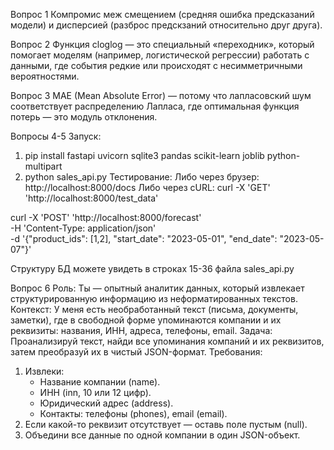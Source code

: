 Вопрос 1
Компромис меж смещением (средняя ошибка предсказаний модели) и дисперсией (разброс предскзаний относительно друг друга).

Вопрос 2
Функция cloglog — это специальный «переходник», который помогает моделям (например, логистической регрессии) работать с данными, где события редкие или происходят с несимметричными вероятностями.

Вопрос 3
MAE (Mean Absolute Error) — потому что лапласовский шум соответствует распределению Лапласа, где оптимальная функция потерь — это модуль отклонения.

Вопросы 4-5
Запуск: 
1) pip install fastapi uvicorn sqlite3 pandas scikit-learn joblib python-multipart
2) python sales_api.py
Тестирование: 
Либо через брузер: http://localhost:8000/docs
Либо через cURL:
curl -X 'GET' 'http://localhost:8000/test_data'


curl -X 'POST' 'http://localhost:8000/forecast' \
-H 'Content-Type: application/json' \
-d '{"product_ids": [1,2], "start_date": "2023-05-01", "end_date": "2023-05-07"}'

Структуру БД можете увидеть в строках 15-36 файла sales_api.py 

Вопрос 6 
Роль:
Ты — опытный аналитик данных, который извлекает структурированную информацию из неформатированных текстов.
Контекст:
У меня есть необработанный текст (письма, документы, заметки), где в свободной форме упоминаются компании и их реквизиты: названия, ИНН, адреса, телефоны, email.
Задача:
Проанализируй текст, найди все упоминания компаний и их реквизитов, затем преобразуй их в чистый JSON-формат.
Требования:
1) Извлеки:
   - Название компании (name).
   - ИНН (inn, 10 или 12 цифр).
   - Юридический адрес (address).
   - Контакты: телефоны (phones), email (email).
2) Если какой-то реквизит отсутствует — оставь поле пустым (null).
3) Объедини все данные по одной компании в один JSON-объект.
